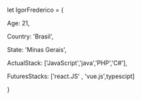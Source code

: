 let IgorFrederico = {

Age: 21,

Country: 'Brasil',

State: 'Minas Gerais',

ActualStack: ['JavaScript','java','PHP','C#'],

FuturesStacks: ['react.JS' , 'vue.js',typescipt]

}

